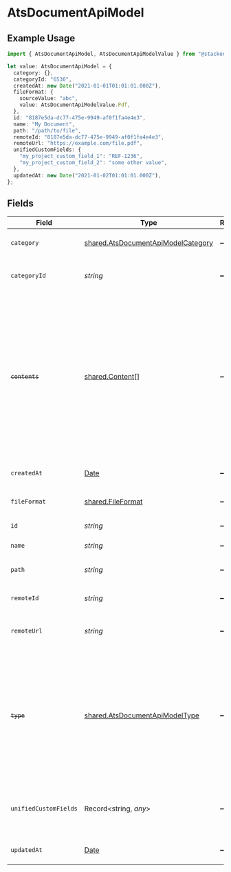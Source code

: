 # AtsDocumentApiModel

## Example Usage

```typescript
import { AtsDocumentApiModel, AtsDocumentApiModelValue } from "@stackone/stackone-client-ts/sdk/models/shared";

let value: AtsDocumentApiModel = {
  category: {},
  categoryId: "6530",
  createdAt: new Date("2021-01-01T01:01:01.000Z"),
  fileFormat: {
    sourceValue: "abc",
    value: AtsDocumentApiModelValue.Pdf,
  },
  id: "8187e5da-dc77-475e-9949-af0f1fa4e4e3",
  name: "My Document",
  path: "/path/to/file",
  remoteId: "8187e5da-dc77-475e-9949-af0f1fa4e4e3",
  remoteUrl: "https://example.com/file.pdf",
  unifiedCustomFields: {
    "my_project_custom_field_1": "REF-1236",
    "my_project_custom_field_2": "some other value",
  },
  updatedAt: new Date("2021-01-02T01:01:01.000Z"),
};
```

## Fields

| Field                                                                                                                                                                                                          | Type                                                                                                                                                                                                           | Required                                                                                                                                                                                                       | Description                                                                                                                                                                                                    | Example                                                                                                                                                                                                        |
| -------------------------------------------------------------------------------------------------------------------------------------------------------------------------------------------------------------- | -------------------------------------------------------------------------------------------------------------------------------------------------------------------------------------------------------------- | -------------------------------------------------------------------------------------------------------------------------------------------------------------------------------------------------------------- | -------------------------------------------------------------------------------------------------------------------------------------------------------------------------------------------------------------- | -------------------------------------------------------------------------------------------------------------------------------------------------------------------------------------------------------------- |
| `category`                                                                                                                                                                                                     | [shared.AtsDocumentApiModelCategory](../../../sdk/models/shared/atsdocumentapimodelcategory.md)                                                                                                                | :heavy_minus_sign:                                                                                                                                                                                             | The category of the the document                                                                                                                                                                               | templates, forms, backups, etc.                                                                                                                                                                                |
| `categoryId`                                                                                                                                                                                                   | *string*                                                                                                                                                                                                       | :heavy_minus_sign:                                                                                                                                                                                             | The categoryId of the documents                                                                                                                                                                                | 6530                                                                                                                                                                                                           |
| ~~`contents`~~                                                                                                                                                                                                 | [shared.Content](../../../sdk/models/shared/content.md)[]                                                                                                                                                      | :heavy_minus_sign:                                                                                                                                                                                             | : warning: ** DEPRECATED **: This will be removed in a future release, please migrate away from it as soon as possible.<br/><br/>The content of the file. Deprecated, use `url` and `file_format` one level up instead |                                                                                                                                                                                                                |
| `createdAt`                                                                                                                                                                                                    | [Date](https://developer.mozilla.org/en-US/docs/Web/JavaScript/Reference/Global_Objects/Date)                                                                                                                  | :heavy_minus_sign:                                                                                                                                                                                             | The creation date of the file                                                                                                                                                                                  | 2021-01-01T01:01:01.000Z                                                                                                                                                                                       |
| `fileFormat`                                                                                                                                                                                                   | [shared.FileFormat](../../../sdk/models/shared/fileformat.md)                                                                                                                                                  | :heavy_minus_sign:                                                                                                                                                                                             | The file format of the file                                                                                                                                                                                    |                                                                                                                                                                                                                |
| `id`                                                                                                                                                                                                           | *string*                                                                                                                                                                                                       | :heavy_minus_sign:                                                                                                                                                                                             | Unique identifier                                                                                                                                                                                              | 8187e5da-dc77-475e-9949-af0f1fa4e4e3                                                                                                                                                                           |
| `name`                                                                                                                                                                                                         | *string*                                                                                                                                                                                                       | :heavy_minus_sign:                                                                                                                                                                                             | The name of the file                                                                                                                                                                                           | My Document                                                                                                                                                                                                    |
| `path`                                                                                                                                                                                                         | *string*                                                                                                                                                                                                       | :heavy_minus_sign:                                                                                                                                                                                             | The path where the file is stored                                                                                                                                                                              | /path/to/file                                                                                                                                                                                                  |
| `remoteId`                                                                                                                                                                                                     | *string*                                                                                                                                                                                                       | :heavy_minus_sign:                                                                                                                                                                                             | Provider's unique identifier                                                                                                                                                                                   | 8187e5da-dc77-475e-9949-af0f1fa4e4e3                                                                                                                                                                           |
| `remoteUrl`                                                                                                                                                                                                    | *string*                                                                                                                                                                                                       | :heavy_minus_sign:                                                                                                                                                                                             | URL where the file content is located                                                                                                                                                                          | https://example.com/file.pdf                                                                                                                                                                                   |
| ~~`type`~~                                                                                                                                                                                                     | [shared.AtsDocumentApiModelType](../../../sdk/models/shared/atsdocumentapimodeltype.md)                                                                                                                        | :heavy_minus_sign:                                                                                                                                                                                             | : warning: ** DEPRECATED **: This will be removed in a future release, please migrate away from it as soon as possible.<br/><br/>The content type of the document                                              |                                                                                                                                                                                                                |
| `unifiedCustomFields`                                                                                                                                                                                          | Record<string, *any*>                                                                                                                                                                                          | :heavy_minus_sign:                                                                                                                                                                                             | Custom Unified Fields configured in your StackOne project                                                                                                                                                      | {<br/>"my_project_custom_field_1": "REF-1236",<br/>"my_project_custom_field_2": "some other value"<br/>}                                                                                                       |
| `updatedAt`                                                                                                                                                                                                    | [Date](https://developer.mozilla.org/en-US/docs/Web/JavaScript/Reference/Global_Objects/Date)                                                                                                                  | :heavy_minus_sign:                                                                                                                                                                                             | The update date of the file                                                                                                                                                                                    | 2021-01-02T01:01:01.000Z                                                                                                                                                                                       |